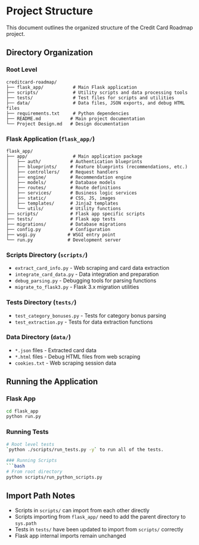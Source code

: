 # Project Structure

This document outlines the organized structure of the Credit Card Roadmap project.

## Directory Organization

### Root Level
```
creditcard-roadmap/
├── flask_app/           # Main Flask application
├── scripts/             # Utility scripts and data processing tools
├── tests/               # Test files for scripts and utilities
├── data/                # Data files, JSON exports, and debug HTML files
├── requirements.txt     # Python dependencies
├── README.md           # Main project documentation
└── Project Design.md   # Design documentation
```

### Flask Application (`flask_app/`)
```
flask_app/
├── app/                 # Main application package
│   ├── auth/           # Authentication blueprints
│   ├── blueprints/     # Feature blueprints (recommendations, etc.)
│   ├── controllers/    # Request handlers
│   ├── engine/         # Recommendation engine
│   ├── models/         # Database models
│   ├── routes/         # Route definitions
│   ├── services/       # Business logic services
│   ├── static/         # CSS, JS, images
│   ├── templates/      # Jinja2 templates
│   └── utils/          # Utility functions
├── scripts/            # Flask app specific scripts
├── tests/              # Flask app tests
├── migrations/         # Database migrations
├── config.py           # Configuration
├── wsgi.py            # WSGI entry point
└── run.py             # Development server
```

### Scripts Directory (`scripts/`)
- `extract_card_info.py` - Web scraping and card data extraction
- `integrate_card_data.py` - Data integration and preparation
- `debug_parsing.py` - Debugging tools for parsing functions
- `migrate_to_flask3.py` - Flask 3.x migration utilities

### Tests Directory (`tests/`)
- `test_category_bonuses.py` - Tests for category bonus parsing
- `test_extraction.py` - Tests for data extraction functions

### Data Directory (`data/`)
- `*.json` files - Extracted card data
- `*.html` files - Debug HTML files from web scraping
- `cookies.txt` - Web scraping session data

## Running the Application

### Flask App
```bash
cd flask_app
python run.py
```

### Running Tests
```bash
# Root level tests
`python ./scripts/run_tests.py -y` to run all of the tests.

### Running Scripts
```bash
# From root directory
python scripts/run_python_scripts.py
```

## Import Path Notes

- Scripts in `scripts/` can import from each other directly
- Scripts importing from `flask_app/` need to add the parent directory to `sys.path`
- Tests in `tests/` have been updated to import from `scripts/` correctly
- Flask app internal imports remain unchanged
